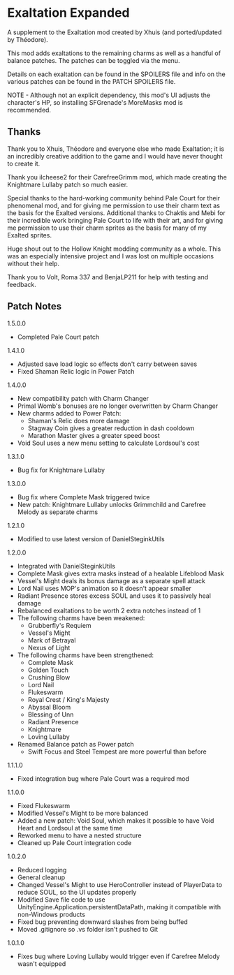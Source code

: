 # Exaltation Expanded
A supplement to the Exaltation mod created by Xhuis (and ported/updated by Théodore). 

This mod adds exaltations to the remaining charms as well as a handful of balance patches. The patches can be toggled via the menu.

Details on each exaltation can be found in the SPOILERS file and info on the various patches can be found in the PATCH SPOILERS file.

NOTE - Although not an explicit dependency, this mod's UI adjusts the character's HP, so installing SFGrenade's MoreMasks mod is recommended.

## Thanks
Thank you to Xhuis, Théodore and everyone else who made Exaltation; it is an incredibly creative addition to the game and I would have never thought to create it.

Thank you ilcheese2 for their CarefreeGrimm mod, which made creating the Knightmare Lullaby patch so much easier.

Special thanks to the hard-working community behind Pale Court for their phenomenal mod, and for giving me permission to use their charm text as 
the basis for the Exalted versions.
Additional thanks to Chaktis and Mebi for their incredible work bringing Pale Court to life with their art, and for giving me permission to use their 
charm sprites as the basis for many of my Exalted sprites.

Huge shout out to the Hollow Knight modding community as a whole. This was an especially intensive project and I was lost on multiple occasions without their help.

Thank you to Volt, Roma 337 and BenjaLP211 for help with testing and feedback.

## Patch Notes
1.5.0.0
- Completed Pale Court patch

1.4.1.0
- Adjusted save load logic so effects don't carry between saves
- Fixed Shaman Relic logic in Power Patch

1.4.0.0
- New compatibility patch with Charm Changer
- Primal Womb's bonuses are no longer overwritten by Charm Changer
- New charms added to Power Patch:
	- Shaman's Relic does more damage
	- Stagway Coin gives a greater reduction in dash cooldown
	- Marathon Master gives a greater speed boost
- Void Soul uses a new menu setting to calculate Lordsoul's cost

1.3.1.0
- Bug fix for Knightmare Lullaby

1.3.0.0
- Bug fix where Complete Mask triggered twice
- New patch: Knightmare Lullaby unlocks Grimmchild and Carefree Melody as separate charms

1.2.1.0
- Modified to use latest version of DanielSteginkUtils

1.2.0.0
-	Integrated with DanielSteginkUtils
-	Complete Mask gives extra masks instead of a healable Lifeblood Mask
-	Vessel's Might deals its bonus damage as a separate spell attack
-	Lord Nail uses MOP's animation so it doesn't appear smaller
-	Radiant Presence stores excess SOUL and uses it to passively heal damage
-	Rebalanced exaltations to be worth 2 extra notches instead of 1
-	The following charms have been weakened: 
	- Grubberfly's Requiem
	- Vessel's Might
	- Mark of Betrayal
	- Nexus of Light
-	The following charms have been strengthened: 
	- Complete Mask
	- Golden Touch
	- Crushing Blow
	- Lord Nail
	- Flukeswarm
	- Royal Crest / King's Majesty
	- Abyssal Bloom
	- Blessing of Unn
	- Radiant Presence
	- Knightmare
	- Loving Lullaby
-	Renamed Balance patch as Power patch
	- Swift Focus and Steel Tempest are more powerful than before

1.1.1.0
-	Fixed integration bug where Pale Court was a required mod

1.1.0.0
-	Fixed Flukeswarm
-	Modified Vessel's Might to be more balanced
-	Added a new patch: Void Soul, which makes it possible to have Void Heart and Lordsoul at the same time
-	Reworked menu to have a nested structure
-	Cleaned up Pale Court integration code

1.0.2.0
-	Reduced logging
-	General cleanup
-	Changed Vessel's Might to use HeroController instead of PlayerData to reduce SOUL, so the UI updates properly
-	Modified Save file code to use UnityEngine.Application.persistentDataPath, making it compatible with non-Windows products
-	Fixed bug preventing downward slashes from being buffed
-	Moved .gitignore so .vs folder isn't pushed to Git

1.0.1.0
-	Fixes bug where Loving Lullaby would trigger even if Carefree Melody wasn't equipped
